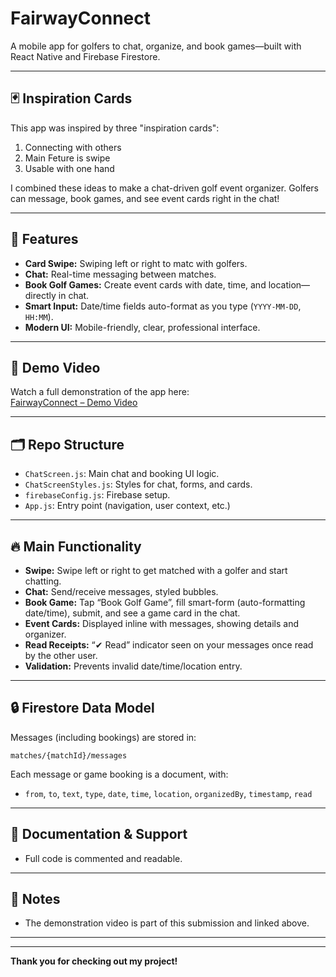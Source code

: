 # FairwayConnect

A mobile app for golfers to chat, organize, and book games—built with React Native and Firebase Firestore.

---

## 🃏 Inspiration Cards

This app was inspired by three "inspiration cards":
1. Connecting with others
2. Main Feture is swipe
3. Usable with one hand

I combined these ideas to make a chat-driven golf event organizer. Golfers can message, book games, and see event cards right in the chat!

---

## 🚀 Features

- **Card Swipe:** Swiping left or right to matc with golfers.
- **Chat:** Real-time messaging between matches.
- **Book Golf Games:** Create event cards with date, time, and location—directly in chat.
- **Smart Input:** Date/time fields auto-format as you type (`YYYY-MM-DD`, `HH:MM`).
- **Modern UI:** Mobile-friendly, clear, professional interface.

---

## 📱 Demo Video

Watch a full demonstration of the app here:  
[FairwayConnect – Demo Video](https://drive.google.com/file/d/1woNBBDMo9if4HzpfAlfdTjocsSBqVUsS/view?usp=sharing)

---

## 🗂️ Repo Structure

- `ChatScreen.js`: Main chat and booking UI logic.
- `ChatScreenStyles.js`: Styles for chat, forms, and cards.
- `firebaseConfig.js`: Firebase setup.
- `App.js`: Entry point (navigation, user context, etc.)

---

## 🔥 Main Functionality

- **Swipe:** Swipe left or right to get matched with a golfer and start chatting.
- **Chat:** Send/receive messages, styled bubbles.
- **Book Game:** Tap “Book Golf Game”, fill smart-form (auto-formatting date/time), submit, and see a game card in the chat.
- **Event Cards:** Displayed inline with messages, showing details and organizer.
- **Read Receipts:** “✔ Read” indicator seen on your messages once read by the other user.
- **Validation:** Prevents invalid date/time/location entry.

---

## 🔒 Firestore Data Model

Messages (including bookings) are stored in:
```
matches/{matchId}/messages
```
Each message or game booking is a document, with:
- `from`, `to`, `text`, `type`, `date`, `time`, `location`, `organizedBy`, `timestamp`, `read`

---

## 📄 Documentation & Support

- Full code is commented and readable.

---

## 📢 Notes

- The demonstration video is part of this submission and linked above.

---

---

**Thank you for checking out my project!**
